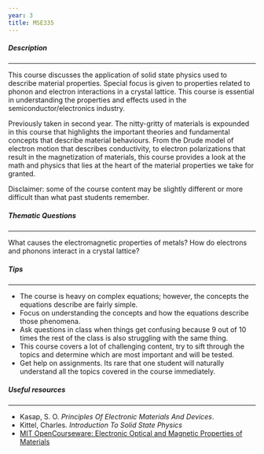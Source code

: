 ```yaml
---
year: 3
title: MSE335
---
```


##### Description

* * *


This course discusses the application of solid state physics used to describe material properties. Special focus is given to properties related to phonon and electron interactions in a crystal lattice. This course is essential in understanding the properties and effects used in the semiconductor/electronics industry.

Previously taken in second year. The nitty-gritty of materials is expounded in this course that highlights the important theories and fundamental concepts that describe material behaviours. From the Drude model of electron motion that describes conductivity, to electron polarizations that result in the magnetization of materials, this course provides a look at the math and physics that lies at the heart of the material properties we take for granted.

Disclaimer: some of the course content may be slightly different or more difficult than what past students remember.

##### Thematic Questions

* * *


What causes the electromagnetic properties of metals?
How do electrons and phonons interact in a crystal lattice?

##### Tips

* * *


  -   The course is heavy on complex equations; however, the concepts the equations describe are fairly simple.
  -   Focus on understanding the concepts and how the equations describe those phenomena.
  -   Ask questions in class when things get confusing because 9 out of 10 times the rest of the class is also struggling with the same thing.
  -   This course covers a lot of challenging content, try to sift through the topics and determine which are most important and will be tested.
  -   Get help on assignments. Its rare that one student will naturally understand all the topics covered in the course immediately.
  
##### Useful resources

* * *


 - Kasap, S. O. <i>Principles Of Electronic Materials And Devices</i>.
 - Kittel, Charles. <i>Introduction To Solid State Physics</i>
 - <a href="http://ocw.mit.edu/courses/materials-science-and-engineering/3-024-electronic-optical-and-magnetic-properties-of-materials-spring-2013/">MIT OpenCourseware: Electronic Optical and Magnetic Properties of Materials</a>
